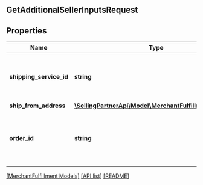## GetAdditionalSellerInputsRequest

## Properties

Name | Type | Description | Notes
------------ | ------------- | ------------- | -------------
**shipping_service_id** | **string** | An Amazon-defined shipping service identifier. |
**ship_from_address** | [**\SellingPartnerApi\Model\MerchantFulfillment\Address**](Address.md) |  |
**order_id** | **string** | An Amazon-defined order identifier, in 3-7-7 format. |

[[MerchantFulfillment Models]](../) [[API list]](../../Api) [[README]](../../../README.md)

